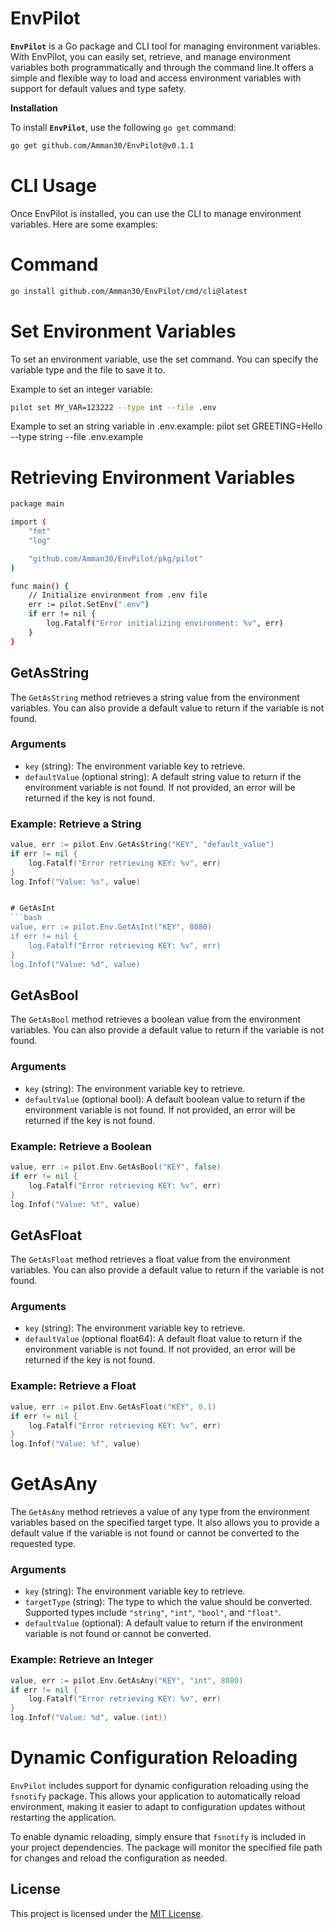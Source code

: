 # EnvPilot

**`EnvPilot`**  is a Go package and CLI tool for managing environment variables. With EnvPilot, you can easily set, retrieve, and manage environment variables both programmatically and through the command line.It offers a simple and flexible way to load and access environment variables with support for default values and type safety.


**Installation**

To install **`EnvPilot`**, use the following `go get` command:

```sh
go get github.com/Amman30/EnvPilot@v0.1.1
```

# CLI Usage

Once EnvPilot is installed, you can use the CLI to manage environment variables. Here are some examples:

# Command
```bash
go install github.com/Amman30/EnvPilot/cmd/cli@latest
```

# Set Environment Variables

To set an environment variable, use the set command. You can specify the variable type and the file to save it to.

Example to set an integer variable:
``` bash
pilot set MY_VAR=123222 --type int --file .env
```

Example to set an string variable in .env.example:
pilot set GREETING=Hello --type string --file .env.example

# Retrieving Environment Variables
```bash
package main

import (
    "fmt"
    "log"

    "github.com/Amman30/EnvPilot/pkg/pilot"
)

func main() {
    // Initialize environment from .env file
    err := pilot.SetEnv(".env")
    if err != nil {
        log.Fatalf("Error initializing environment: %v", err)
    }
}
```


## GetAsString

The `GetAsString` method retrieves a string value from the environment variables. You can also provide a default value to return if the variable is not found.

### Arguments
- `key` (string): The environment variable key to retrieve.
- `defaultValue` (optional string): A default string value to return if the environment variable is not found. If not provided, an error will be returned if the key is not found.

### Example: Retrieve a String

```go
value, err := pilot.Env.GetAsString("KEY", "default_value")
if err != nil {
	log.Fatalf("Error retrieving KEY: %v", err)
}
log.Infof("Value: %s", value)


# GetAsInt
```bash
value, err := pilot.Env.GetAsInt("KEY", 8080)
if err != nil {
	log.Fatalf("Error retrieving KEY: %v", err)
}
log.Infof("Value: %d", value)

```

## GetAsBool

The `GetAsBool` method retrieves a boolean value from the environment variables. You can also provide a default value to return if the variable is not found.

### Arguments
- `key` (string): The environment variable key to retrieve.
- `defaultValue` (optional bool): A default boolean value to return if the environment variable is not found. If not provided, an error will be returned if the key is not found.

### Example: Retrieve a Boolean

```go
value, err := pilot.Env.GetAsBool("KEY", false)
if err != nil {
	log.Fatalf("Error retrieving KEY: %v", err)
}
log.Infof("Value: %t", value)
```

## GetAsFloat

The `GetAsFloat` method retrieves a float value from the environment variables. You can also provide a default value to return if the variable is not found.

### Arguments
- `key` (string): The environment variable key to retrieve.
- `defaultValue` (optional float64): A default float value to return if the environment variable is not found. If not provided, an error will be returned if the key is not found.

### Example: Retrieve a Float

```go
value, err := pilot.Env.GetAsFloat("KEY", 0.1)
if err != nil {
	log.Fatalf("Error retrieving KEY: %v", err)
}
log.Infof("Value: %f", value)
```
# GetAsAny

The `GetAsAny` method retrieves a value of any type from the environment variables based on the specified target type. It also allows you to provide a default value if the variable is not found or cannot be converted to the requested type.

### Arguments
- `key` (string): The environment variable key to retrieve.
- `targetType` (string): The type to which the value should be converted. Supported types include `"string"`, `"int"`, `"bool"`, and `"float"`.
- `defaultValue` (optional): A default value to return if the environment variable is not found or cannot be converted.

### Example: Retrieve an Integer

```go
value, err := pilot.Env.GetAsAny("KEY", "int", 8080)
if err != nil {
	log.Fatalf("Error retrieving KEY: %v", err)
}
log.Infof("Value: %d", value.(int))

```


# Dynamic Configuration Reloading

`EnvPilot` includes support for dynamic configuration reloading using the `fsnotify` package. This allows your application to automatically reload environment, making it easier to adapt to configuration updates without restarting the application.

To enable dynamic reloading, simply ensure that `fsnotify` is included in your project dependencies. The package will monitor the specified file path for changes and reload the configuration as needed.

## License

This project is licensed under the [MIT License](LICENSE).
